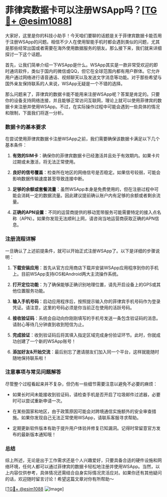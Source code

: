 # 菲律宾数据卡可以注册WSApp吗？[[TG💪+ @esim1088](https://t.me/s/esim1088)]

大家好，这里是你的科技小助手！今天咱们要聊的话题是关于菲律宾数据卡能否用于注册WSApp的问题。相信不少人在使用智能手机时都会遇到类似的问题，尤其是那些经常出国或者需要在海外使用数据服务的朋友。那么接下来，我们就来详细探讨一下这个话题。

首先，让我们简单介绍一下WSApp是什么。WSApp其实是一款非常受欢迎的即时通讯软件，类似于国内的微信或QQ，但它在全球范围内都有用户群体。它允许用户通过网络进行语音通话、视频聊天以及发送文字消息等功能。对于那些希望与国外亲友保持联系的人来说，WSApp无疑是一个不错的选择。

那么问题来了，菲律宾的数据卡能不能用来注册WSApp呢？答案是肯定的。只要你的设备支持网络连接，并且能够正常访问互联网，理论上就可以使用菲律宾的数据卡来注册并使用WSApp。不过，在实际操作过程中可能会遇到一些具体的情况和限制，下面我们将逐一分析。

### 数据卡的基本要求

在尝试使用菲律宾数据卡注册WSApp之前，我们需要确保该数据卡满足以下几个基本条件：

1. **有效的SIM卡**：确保你的菲律宾数据卡已经激活并且处于有效期内。如果卡片过期或未激活，将无法正常使用。
   
2. **良好的信号覆盖**：检查所在地区的网络信号是否稳定。如果信号较弱，可能会影响数据传输速度甚至导致连接中断。

3. **足够的余额或套餐流量**：虽然WSApp本身是免费使用的，但在注册过程中可能会消耗一定的数据流量。因此建议提前确认账户内有足够的余额或者剩余流量。

4. **正确的APN设置**：不同的运营商提供的移动宽带服务可能需要特定的接入点名称（APN）。如果你发现无法顺利上网，请咨询当地运营商获取正确的APN信息。

### 注册流程详解

一旦确认了上述前提条件，就可以开始正式注册WSApp了。以下是详细的步骤说明：

1. **下载安装应用**：首先从官方应用商店下载并安装WSApp应用程序到你的手机上。目前WSApp支持iOS和Android两大主流操作系统。

2. **打开定位功能**：为了确保能够正确识别地理位置，请先开启设备上的GPS或其他位置服务功能。

3. **输入手机号码**：启动应用程序后，按照提示输入你的菲律宾手机号码作为登录凭证。请注意，这里的号码必须是你当前正在使用的活跃号码。

4. **接收验证码**：系统会自动向你刚刚填写的手机号发送一条包含验证码的消息。请耐心等待几分钟直到收到短信为止。

5. **完成验证**：收到验证码后将其填入指定区域完成身份验证环节。此时，你就成功创建了一个新的WSApp账号！

6. **添加好友&开始交流**：最后别忘了邀请朋友们加入同一个平台，这样就能随时随地保持联系啦！

### 注意事项与常见问题解答

尽管整个过程看起来并不复杂，但仍有一些细节需要注意以避免不必要的麻烦：

- 如果长时间未能接收到验证码，请检查手机是否开启了垃圾邮件过滤器，必要时可以尝试重新申请一次。
  
- 在某些国家和地区，由于政策原因可能会对跨境通信实施额外的安全审查措施。如果你发现自己无法正常使用WSApp，请联系客服寻求帮助。

- 定期更新软件版本有助于提升用户体验并修复已知漏洞。记得时常留意官方发布的最新版本通知哦！

### 总结

综上所述，无论是出于工作需求还是个人兴趣爱好，只要具备合适的硬件设施和网络环境，任何人都可以通过菲律宾的数据卡轻松地注册并使用WSApp。当然，以上内容仅供参考，具体情况还需结合自身实际情况灵活应对。如果你还有其他疑问的话，欢迎随时留言讨论！希望这篇文章对你有所帮助～

[[TG💪+ @esim1088](https://t.me/s/esim1088) ![Image](https://i.postimg.cc/4NQfJmqS/Snipaste-2025-05-13-00-14-12.png)]